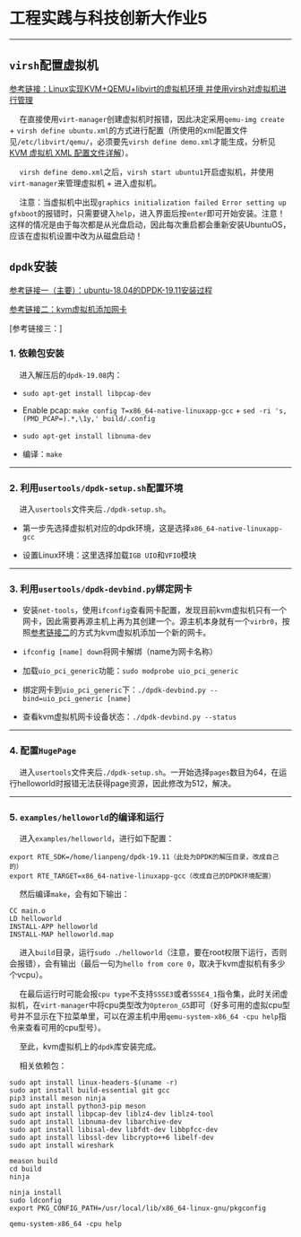 # 工程实践与科技创新大作业5

--------------

## `virsh`配置虚拟机

[参考链接：Linux实现KVM+QEMU+libvirt的虚拟机环境 并使用virsh对虚拟机进行管理](https://blog.csdn.net/qq_24369113/article/details/52929439)

&emsp; 在直接使用`virt-manager`创建虚拟机时报错，因此决定采用`qemu-img create` + `virsh define ubuntu.xml`的方式进行配置（所使用的xml配置文件见`/etc/libvirt/qemu/`，必须要先`virsh define demo.xml`才能生成，分析见[KVM 虚拟机 XML 配置文件详解](https://blog.51cto.com/4746316/2336524)）。

&emsp; `virsh define demo.xml`之后，`virsh start ubuntu1`开启虚拟机，并使用`virt-manager`来管理虚拟机 + 进入虚拟机。

&emsp; 注意：当虚拟机中出现`graphics initialization failed Error setting up gfxboot`的报错时，只需要键入`help`，进入界面后按`enter`即可开始安装。注意！这样的情况是由于每次都是从光盘启动，因此每次重启都会重新安装UbuntuOS，应该在虚拟机设置中改为从磁盘启动！

## `dpdk`安装

[参考链接一（主要）：ubuntu-18.04的DPDK-19.11安装过程](https://blog.csdn.net/qq_39992615/article/details/103777991?utm_medium=distribute.pc_relevant_t0.none-task-blog-BlogCommendFromMachineLearnPai2-1.control&depth_1-utm_source=distribute.pc_relevant_t0.none-task-blog-BlogCommendFromMachineLearnPai2-1.control)


[参考链接二：kvm虚拟机添加网卡](https://www.cnblogs.com/wangyong-blog/p/11148133.html)

[参考链接三：]

### 1. 依赖包安装

&emsp; 进入解压后的`dpdk-19.08`内：

 - `sudo apt-get install libpcap-dev`
 
 - Enable pcap: `make config T=x86_64-native-linuxapp-gcc` + `sed -ri 's,(PMD_PCAP=).*,\1y,' build/.config`
 
 - `sudo apt-get install libnuma-dev`
 
 - 编译：`make`
 
---------------

### 2. 利用`usertools/dpdk-setup.sh`配置环境

&emsp; 进入`usertools`文件夹后`./dpdk-setup.sh`。

 - 第一步先选择虚拟机对应的dpdk环境，这是选择`x86_64-native-linuxapp-gcc`
 
 - 设置Linux环境：这里选择加载`IGB UIO`和`VFIO`模块

---------------

### 3. 利用`usertools/dpdk-devbind.py`绑定网卡

 - 安装`net-tools`，使用`ifconfig`查看网卡配置，发现目前kvm虚拟机只有一个网卡，因此需要再源主机上再为其创建一个。源主机本身就有一个`virbr0`，按照[参考链接二](https://www.cnblogs.com/wangyong-blog/p/11148133.html)的方式为kvm虚拟机添加一个新的网卡。
 
 - `ifconfig [name] down`将网卡解绑（name为网卡名称）
 
 - 加载`uio_pci_generic`功能：`sudo modprobe uio_pci_generic`
 
 - 绑定网卡到`uio_pci_generic`下：`./dpdk-devbind.py --bind=uio_pci_generic [name]`
 
 - 查看kvm虚拟机网卡设备状态：`./dpdk-devbind.py --status`
 
---------------

### 4. 配置`HugePage`

&emsp; 进入`usertools`文件夹后`./dpdk-setup.sh`。一开始选择`pages`数目为64，在运行helloworld时报错无法获得page资源，因此修改为512，解决。

--------------

### 5. `examples/helloworld`的编译和运行

&emsp; 进入`examples/helloworld`，进行如下配置：

```
export RTE_SDK=/home/lianpeng/dpdk-19.11（此处为DPDK的解压目录，改成自己的）
export RTE_TARGET=x86_64-native-linuxapp-gcc（改成自己的DPDK环境配置）
```

&emsp; 然后编译`make`，会有如下输出：

```
CC main.o
LD helloworld
INSTALL-APP helloworld
INSTALL-MAP helloworld.map
```

&emsp; 进入`build`目录，运行`sudo ./helloworld`（注意，要在root权限下运行，否则会报错），会有输出（最后一句为`hello from core 0`，取决于kvm虚拟机有多少个vcpu）。

&emsp; 在最后运行时可能会报`cpu type`不支持`SSSE3`或者`SSSE4_1`指令集，此时关闭虚拟机，在`virt-manager`中将cpu类型改为`Opteron_G5`即可（好多可用的虚拟cpu型号并不显示在下拉菜单里，可以在源主机中用`qemu-system-x86_64 -cpu help`指令来查看可用的cpu型号）。

&emsp; 至此，kvm虚拟机上的`dpdk`库安装完成。
 
 
&emsp; 相关依赖包：

```
sudo apt install linux-headers-$(uname -r) 
sudo apt install build-essential git gcc 
pip3 install meson ninja
sudo apt install python3-pip meson
sudo apt install libpcap-dev liblz4-dev liblz4-tool
sudo apt install libnuma-dev libarchive-dev
sudo apt install libisal-dev libfdt-dev libbpfcc-dev 
sudo apt install libssl-dev libcrypto++6 libelf-dev  
sudo apt install wireshark
```
 
```
meason build
cd build
ninja
```
 
```
ninja install
sudo ldconfig
export PKG_CONFIG_PATH=/usr/local/lib/x86_64-linux-gnu/pkgconfig
```
 
```
qemu-system-x86_64 -cpu help
```
 
 
 
 
 
 
 
 
